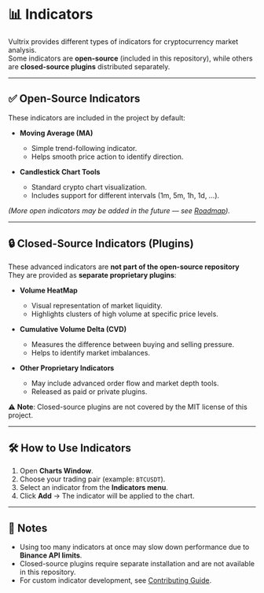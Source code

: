 # 📊 Indicators

Vultrix provides different types of indicators for cryptocurrency market analysis.  
Some indicators are **open-source** (included in this repository), while others are **closed-source plugins** distributed separately.

---

## ✅ Open-Source Indicators

These indicators are included in the project by default:

- **Moving Average (MA)**  
  - Simple trend-following indicator.  
  - Helps smooth price action to identify direction.

- **Candlestick Chart Tools**  
  - Standard crypto chart visualization.  
  - Includes support for different intervals (1m, 5m, 1h, 1d, …).  

*(More open indicators may be added in the future — see [Roadmap](../ROADMAP.md)).*  

---

## 🔒 Closed-Source Indicators (Plugins)

These advanced indicators are **not part of the open-source repository** 
They are provided as **separate proprietary plugins**:

- **Volume HeatMap**  
  - Visual representation of market liquidity.  
  - Highlights clusters of high volume at specific price levels.  

- **Cumulative Volume Delta (CVD)**  
  - Measures the difference between buying and selling pressure.  
  - Helps to identify market imbalances.  

- **Other Proprietary Indicators**  
  - May include advanced order flow and market depth tools.  
  - Released as paid or private plugins.  

⚠️ **Note**: Closed-source plugins are not covered by the MIT license of this project.  

---

## 🛠 How to Use Indicators

1. Open **Charts Window**.  
2. Choose your trading pair (example: `BTCUSDT`).  
3. Select an indicator from the **Indicators menu**.  
4. Click **Add** → The indicator will be applied to the chart.  

---

## 📌 Notes

- Using too many indicators at once may slow down performance due to **Binance API limits**.  
- Closed-source plugins require separate installation and are not available in this repository.  
- For custom indicator development, see [Contributing Guide](../CONTRIBUTING.md).  
